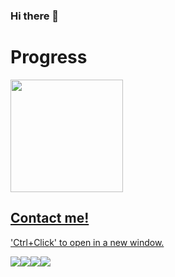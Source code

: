 ### Hi there 👋

<h1>Progress</h1>

<div>
<a href="https://github.com/seu-usuário-aqui">
<img height="180em" src="https://github-readme-stats.vercel.app/api?username=AlanTyping&show_icons=true&theme=dracula&include_all_commits=true&count_private=true"/>
</div>
 
 <h2>Contact me!</h2>  
 
 <p>'Ctrl+Click' to open in a new window.</p>
  
 <a href = "https://www.instagram.com/alan_anr/"><img src="https://user-images.githubusercontent.com/89664408/210903076-2453d845-de8f-4242-846e-e3bb2d1a3638.png" target="_blank"></a><a href="https://www.linkedin.com/in/alan-rosales-dev/" target="_blank"><img src="https://user-images.githubusercontent.com/89664408/210903260-0eea2d3d-5e3d-4283-b9c1-134d1dab4a13.png" target="_blank"></a><a href = "mailto:alan.a.n.r.ar@gmail.com"><img src="https://user-images.githubusercontent.com/89664408/210904347-0469d854-a77e-4fad-8819-587efd49039f.png" target="_blank"></a><a href = "https://api.whatsapp.com/send?phone=541138235395"><img src="https://user-images.githubusercontent.com/89664408/210903267-2f657a9d-4a00-4d3b-b1ea-43a5ede14b61.png" target="_blank"></a>
 

